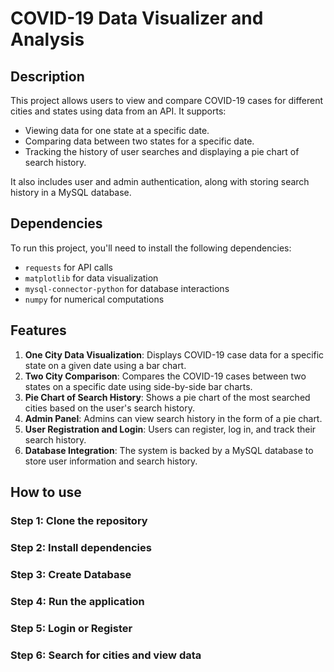 # COVID-19 Data Visualizer and Analysis

## Description
This project allows users to view and compare COVID-19 cases for different cities and states using data from an API. It supports:

- Viewing data for one state at a specific date.
- Comparing data between two states for a specific date.
- Tracking the history of user searches and displaying a pie chart of search history.

It also includes user and admin authentication, along with storing search history in a MySQL database.



## Dependencies

To run this project, you'll need to install the following dependencies:

- `requests` for API calls
- `matplotlib` for data visualization
- `mysql-connector-python` for database interactions
- `numpy` for numerical computations




## Features

1. **One City Data Visualization**: Displays COVID-19 case data for a specific state on a given date using a bar chart.
2. **Two City Comparison**: Compares the COVID-19 cases between two states on a specific date using side-by-side bar charts.
3. **Pie Chart of Search History**: Shows a pie chart of the most searched cities based on the user's search history.
4. **Admin Panel**: Admins can view search history in the form of a pie chart.
5. **User Registration and Login**: Users can register, log in, and track their search history.
6. **Database Integration**: The system is backed by a MySQL database to store user information and search history.



## How to use

### Step 1: Clone the repository

### Step 2: Install dependencies

### Step 3: Create Database

### Step 4: Run the application

### Step 5: Login or Register

### Step 6: Search for cities and view data
